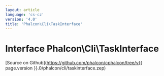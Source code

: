 ```yaml
---
layout: article
language: 'cs-cz'
version: '4.0'
title: 'Phalcon\Cli\TaskInterface'
---
```

# Interface **Phalcon\Cli\TaskInterface**

[Source on Github](https://github.com/phalcon/cphalcon/tree/v{{ page.version }}.0/phalcon/cli/taskinterface.zep)
